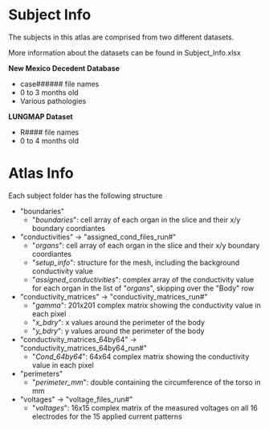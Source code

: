 # Subject Info

The subjects in this atlas are comprised from two different datasets.

More information about the datasets can be found in Subject_Info.xlsx

**New Mexico Decedent Database**
* case###### file names
* 0 to 3 months old
* Various pathologies

**LUNGMAP Dataset**
* R#### file names
* 0 to 4 months old

# Atlas Info

Each subject folder has the following structure
* "boundaries"
  * "_boundaries_": cell array of each organ in the slice and their x/y boundary coordiantes
* "conductivities" -> "assigned_cond_files_run#"
  * "_organs_": cell array of each organ in the slice and their x/y boundary coordiantes
  * "_setup_info_": structure for the mesh, including the background conductivity value
  * "_assigned_conductivities_": complex array of the conductivity value for each organ in the list of "_organs_", skipping over the "Body" row
* "conductivity_matrices" -> "conductivity_matrices_run#"
  * "_gamma_": 201x201 complex matrix showing the conductivity value in each pixel
  * "_x_bdry_": x values around the perimeter of the body
  * "_y_bdry_": y values around the perimeter of the body
* "conductivity_matrices_64by64" -> "conductivity_matrices_64by64_run#"
  * "_Cond_64by64_": 64x64 complex matrix showing the conductivity value in each pixel
* "perimeters"
  * "_perimeter_mm_": double containing the circumference of the torso in mm
* "voltages" -> "voltage_files_run#"
  * "_voltages_": 16x15 complex matrix of the measured voltages on all 16 electrodes for the 15 applied current patterns
